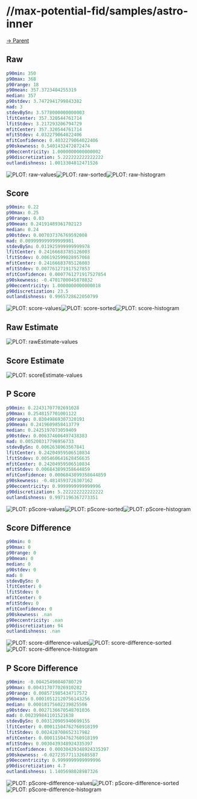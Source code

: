 
# //max-potential-fid/samples/astro-inner

[→ Parent](../..)


## Raw


```yaml
p90min: 350
p90max: 368
p90range: 18
p90mean: 357.3723404255319
median: 357
p90stdev: 3.7472941799843382
mad: 3
stdevBySn: 3.5778000000000003
lfitCenter: 357.320544761714
lfitStdev: 3.217293206794729
mfitCenter: 357.320544761714
mfitStdev: 4.032279064022406
mfitConfidence: 0.4032279064022406
p90skewness: 0.5401432472872474
p90eccentricity: 1.0000000000000002
p90discretization: 5.222222222222222
outlandishness: 1.0013304812471526

```

![PLOT: raw-values](./raw/values.svg)![PLOT: raw-sorted](./raw/sorted.svg)![PLOT: raw-histogram](./raw/histogram.svg)
## Score


```yaml
p90min: 0.22
p90max: 0.25
p90range: 0.03
p90mean: 0.24191489361702123
median: 0.24
p90stdev: 0.007037376769592008
mad: 0.009999999999999981
stdevBySn: 0.011925999999999978
lfitCenter: 0.24166683785126003
lfitStdev: 0.006192599028957068
mfitCenter: 0.24166683785126003
mfitStdev: 0.007761271917527853
mfitConfidence: 0.0007761271917527854
p90skewness: -0.4701700045878832
p90eccentricity: 1.0000000000000018
p90discretization: 23.5
outlandishness: 0.9965728622050799

```

![PLOT: score-values](./score/values.svg)![PLOT: score-sorted](./score/sorted.svg)![PLOT: score-histogram](./score/histogram.svg)
## Raw Estimate

![PLOT: rawEstimate-values](./rawEstimate/values.svg)
## Score Estimate

![PLOT: scoreEstimate-values](./scoreEstimate/values.svg)
## P Score


```yaml
p90min: 0.22431707702691028
p90max: 0.2548157701001122
p90range: 0.03049869307320191
p90mean: 0.2419609858413779
median: 0.2425197073059409
p90stdev: 0.006374606497438383
mad: 0.005200317796956733
stdevBySn: 0.0062638963567841
lfitCenter: 0.24204959506510834
lfitStdev: 0.005460641628456635
mfitCenter: 0.24204959506510834
mfitStdev: 0.006843899358644859
mfitConfidence: 0.0006843899358644859
p90skewness: -0.4814593726307162
p90eccentricity: 0.9999999999999996
p90discretization: 5.222222222222222
outlandishness: 0.9971196367273351

```

![PLOT: pScore-values](./pScore/values.svg)![PLOT: pScore-sorted](./pScore/sorted.svg)![PLOT: pScore-histogram](./pScore/histogram.svg)
## Score Difference


```yaml
p90min: 0
p90max: 0
p90range: 0
p90mean: 0
median: 0
p90stdev: 0
mad: 0
stdevBySn: 0
lfitCenter: 0
lfitStdev: 0
mfitCenter: 0
mfitStdev: 0
mfitConfidence: 0
p90skewness: .nan
p90eccentricity: .nan
p90discretization: 94
outlandishness: .nan

```

![PLOT: score-difference-values](./score-difference/values.svg)![PLOT: score-difference-sorted](./score-difference/sorted.svg)![PLOT: score-difference-histogram](./score-difference/histogram.svg)
## P Score Difference


```yaml
p90min: -0.00425490840780729
p90max: 0.004317077026910282
p90range: 0.008571985434717572
p90mean: 0.00010512120756143256
median: 0.00018175602239825506
p90stdev: 0.0027136670548701036
mad: 0.002399841101521638
stdevBySn: 0.003120905940699155
lfitCenter: 0.00011504762760918199
lfitStdev: 0.002428708652317982
mfitCenter: 0.00011504762760918199
mfitStdev: 0.0030439348924335397
mfitConfidence: 0.00030439348924335397
p90skewness: -0.027235771132685587
p90eccentricity: 0.9999999999999996
p90discretization: 4.7
outlandishness: 1.1405698028987326

```

![PLOT: pScore-difference-values](./pScore-difference/values.svg)![PLOT: pScore-difference-sorted](./pScore-difference/sorted.svg)![PLOT: pScore-difference-histogram](./pScore-difference/histogram.svg)